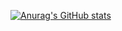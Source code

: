 [![Anurag's GitHub stats](https://github-readme-stats-sigma-five.vercel.app/api?username=angrymusic&theme=blue-green)](https://github.com/anuraghazra/github-readme-stats)

<!--
**angrymusic/angrymusic** is a ✨ _special_ ✨ repository because its `README.md` (this file) appears on your GitHub profile.

Here are some ideas to get you started:

- 🔭 I’m currently working on ...
- 🌱 I’m currently learning ...
- 👯 I’m looking to collaborate on ...
- 🤔 I’m looking for help with ...
- 💬 Ask me about ...
- 📫 How to reach me: ...
- 😄 Pronouns: ...
- ⚡ Fun fact: ...
-->
